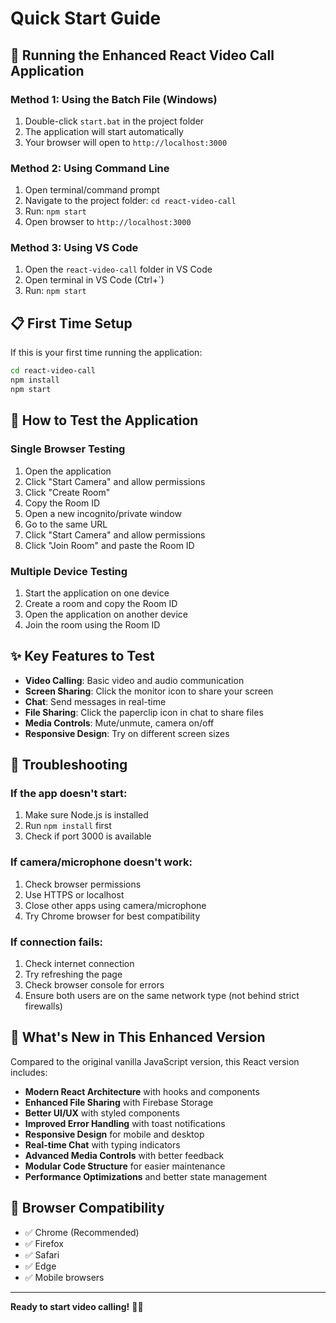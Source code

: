 # Quick Start Guide

## 🚀 Running the Enhanced React Video Call Application

### Method 1: Using the Batch File (Windows)
1. Double-click `start.bat` in the project folder
2. The application will start automatically
3. Your browser will open to `http://localhost:3000`

### Method 2: Using Command Line
1. Open terminal/command prompt
2. Navigate to the project folder: `cd react-video-call`
3. Run: `npm start`
4. Open browser to `http://localhost:3000`

### Method 3: Using VS Code
1. Open the `react-video-call` folder in VS Code
2. Open terminal in VS Code (Ctrl+`)
3. Run: `npm start`

## 📋 First Time Setup

If this is your first time running the application:

```bash
cd react-video-call
npm install
npm start
```

## 🎯 How to Test the Application

### Single Browser Testing
1. Open the application
2. Click "Start Camera" and allow permissions
3. Click "Create Room"
4. Copy the Room ID
5. Open a new incognito/private window
6. Go to the same URL
7. Click "Start Camera" and allow permissions
8. Click "Join Room" and paste the Room ID

### Multiple Device Testing
1. Start the application on one device
2. Create a room and copy the Room ID
3. Open the application on another device
4. Join the room using the Room ID

## ✨ Key Features to Test

- **Video Calling**: Basic video and audio communication
- **Screen Sharing**: Click the monitor icon to share your screen
- **Chat**: Send messages in real-time
- **File Sharing**: Click the paperclip icon in chat to share files
- **Media Controls**: Mute/unmute, camera on/off
- **Responsive Design**: Try on different screen sizes

## 🔧 Troubleshooting

### If the app doesn't start:
1. Make sure Node.js is installed
2. Run `npm install` first
3. Check if port 3000 is available

### If camera/microphone doesn't work:
1. Check browser permissions
2. Use HTTPS or localhost
3. Close other apps using camera/microphone
4. Try Chrome browser for best compatibility

### If connection fails:
1. Check internet connection
2. Try refreshing the page
3. Check browser console for errors
4. Ensure both users are on the same network type (not behind strict firewalls)

## 🌟 What's New in This Enhanced Version

Compared to the original vanilla JavaScript version, this React version includes:

- **Modern React Architecture** with hooks and components
- **Enhanced File Sharing** with Firebase Storage
- **Better UI/UX** with styled components
- **Improved Error Handling** with toast notifications
- **Responsive Design** for mobile and desktop
- **Real-time Chat** with typing indicators
- **Advanced Media Controls** with better feedback
- **Modular Code Structure** for easier maintenance
- **Performance Optimizations** and better state management

## 📱 Browser Compatibility

- ✅ Chrome (Recommended)
- ✅ Firefox
- ✅ Safari
- ✅ Edge
- ✅ Mobile browsers

---

**Ready to start video calling!** 🎥✨